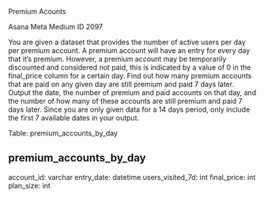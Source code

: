 Premium Acounts

Asana Meta Medium ID 2097

You are given a dataset that provides the number of active users per day per premium account. A premium account will have an entry for every day that it’s premium. However, a premium account may be temporarily discounted and considered not paid, this is indicated by a value of 0 in the final_price column for a certain day. Find out how many premium accounts that are paid on any given day are still premium and paid 7 days later.
Output the date, the number of premium and paid accounts on that day, and the number of how many of these accounts are still premium and paid 7 days later. Since you are only given data for a 14 days period, only include the first 7 available dates in your output.

Table: premium_accounts_by_day

premium_accounts_by_day
-----------------------

account_id: varchar
entry_date: datetime
users_visited_7d: int
final_price: int
plan_size: int